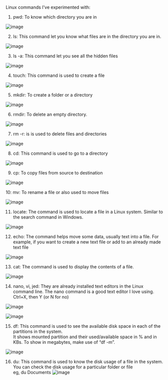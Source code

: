 Linux commands I've experimented with:
1. pwd: To know which directory you are in

![image](https://github.com/user-attachments/assets/94df078c-6e50-42a2-9fd1-2eb60efb77bf)

2. ls: This command let you know what files are in the directory you are in.
   
![image](https://github.com/user-attachments/assets/ea670e88-49b2-4215-8889-b1db6eb2b397)


3. ls -a: This command let you see all the hidden files
   
![image](https://github.com/user-attachments/assets/fa97eff5-9b59-4568-95db-acafed8f5273)

4. touch: This command is used to create a file
 
![image](https://github.com/user-attachments/assets/1eb8b9bb-9cef-4f87-b3dc-34bef86a72e9)

5. mkdir: To create a folder or a directory

![image](https://github.com/user-attachments/assets/4b113f28-ee75-4eab-880c-13a842f16a83)

6. rmdir: To delete an empty directory.

![image](https://github.com/user-attachments/assets/98a6efae-2541-4e07-be0f-c268f17980ef)

7. rm -r: is is used to delete files and directories
 
![image](https://github.com/user-attachments/assets/5f31bd12-0474-4467-afc8-3700423e7143)

8. cd: This command is used to go to a directory

![image](https://github.com/user-attachments/assets/dec20882-8b92-476f-a001-3bc11f75241f)

9. cp: To copy files from source to destination
    
![image](https://github.com/user-attachments/assets/8336f35d-fd66-4ea1-8639-ca4439872d3f)

10: mv: To rename a file or also used to move files

![image](https://github.com/user-attachments/assets/dcd9ec72-6523-43d9-b5ef-963f36f8523c)

11. locate: The command is used to locate a file in a Linux system. Similar to the search command in Windows.
    
![image](https://github.com/user-attachments/assets/92b0bb56-4085-4f9d-88db-66811ffbc15b)

12. echo: The command helps move some data, usually text into a file. For example, if you want to create a new text file or add to an already made text file

![image](https://github.com/user-attachments/assets/db50264f-6d9a-4688-bd41-487b9afb2141)

13. cat: The command is used to display the contents of a file.
    
![image](https://github.com/user-attachments/assets/c1baeab4-259e-46fd-891d-60bff4375e51)


14. nano, vi, jed: They are already installed text editors in the Linux command line. The nano command is a good text editor I love using.
<br>Ctrl+X, then Y (or N for no)

![image](https://github.com/user-attachments/assets/8b5617ab-5095-4f7b-aaef-6c4e16707ab8)

![image](https://github.com/user-attachments/assets/56f5331e-e2da-4d3e-a767-e68a3849d870)


15. df: This command is used to see the available disk space in each of the partitions in the system.
<br>It shows mounted partition and their used/available space in % and in KBs. To show in megabytes, make use of “df -m”.

![image](https://github.com/user-attachments/assets/e3e17994-6861-4965-a80f-90ca2eaad1c0)

16. du: This command is used to know the disk usage of a file in the system. You can check the disk usage for a particular folder or file
<br>eg, du Documents
![image](https://github.com/user-attachments/assets/b1847530-c100-4cff-9803-62122194ea0f)

